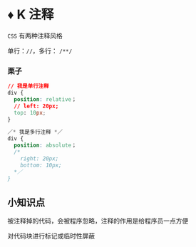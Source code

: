 # ♦️ K 注释

```CSS``` 有两种注释风格

单行：```//```，多行： ```/**/``` 

### 栗子

```css
// 我是单行注释
div {
  position: relative；
  // left: 20px;
  top: 10px;
}

／* 我是多行注释 *／
div {
  position: absolute；
  /*
    right: 20px;
    bottom: 10px;
  *／
}
```

## 小知识点

被注释掉的代码，会被程序忽略，注释的作用是给程序员一点方便

对代码块进行标记或临时性屏蔽






